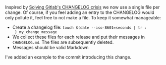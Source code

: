 Inspired by [Solving Gitlab's CHANGELOG crisis](https://about.gitlab.com/blog/2018/07/03/solving-gitlabs-changelog-conflict-crisis/)
we now use a single file per change. Of course, if you feel adding an entry to
the CHANGELOG would only pollute it, feel free to not make a file. To keep it
somewhat manageable:

* Create a changelog file: `touch $(date --iso-8601=seconds | tr : _)_my_change_message`
* We collect these files for each release and put their messages in
  `CHANGELOG.md`. The files are subsequently deleted.
* Messages should be valid Markdown

I've added an example to the commit introducing this change.
